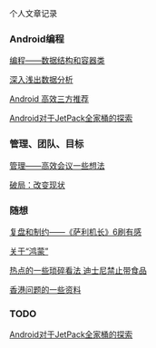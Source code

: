 个人文章记录

### Android编程

[编程——数据结构和容器类]()

[深入浅出数据分析]()

[Android 高效三方推荐]()

[Android对于JetPack全家桶的探索]()



### 管理、团队、目标

[管理——高效会议一些想法]()

[破局：改变现状]()



### 随想

[复盘和制约——《萨利机长》6刷有感]()

[关于“鸿蒙”]()

[热点的一些琐碎看法 迪士尼禁止带食品]()

[香港问题的一些资料]()



### TODO

[Android对于JetPack全家桶的探索]()

